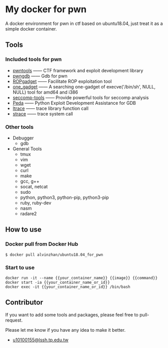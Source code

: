 # My docker for pwn
A docker environment for pwn in ctf based on ubuntu18.04, just treat it as a simple docker container.
    
## Tools


### Included tools for pwn

- [pwntools](https://github.com/Gallopsled/pwntools)  —— CTF framework and exploit development library
- [pwngdb](https://github.com/scwuaptx/Pwngdb) —— Gdb for pwn
- [ROPgadget](https://github.com/JonathanSalwan/ROPgadget)  —— Facilitate ROP exploitation tool
- [one_gadget](https://github.com/david942j/one_gadget) —— A searching one-gadget of execve('/bin/sh', NULL, NULL) tool for amd64 and i386
- [seccomp-tools](https://github.com/david942j/seccomp-tools) —— Provide powerful tools for seccomp analysis
- [Peda](https://github.com/longld/peda) —— Python Exploit Development Assistance for GDB
- [ltrace](https://linux.die.net/man/1/ltrace)      —— trace library function call
- [strace](https://linux.die.net/man/1/strace)     —— trace system call

### Other tools

- Debugger
  - gdb
- General Tools
  - tmux
  - vim
  - wget
  - curl
  - make
  - gcc, g++
  - socat, netcat
  - sudo
  - python, python3, python-pip, python3-pip
  - ruby, ruby-dev
  - nasm
  - radare2
    

## How to use

### Docker pull from Docker Hub

```
$ docker pull alvinzhan/ubuntu18.04_for_pwn
```

### Start to use
    
    docker run -it --name {{your_container_name}} {{image}} {{command}}
    docker start -ia {{your_container_name_or_id}}
    docker exec -it {{your_container_name_or_id}} /bin/bash
    

## Contributor

If you want to add some tools and packages, please feel free to pull-request.

Please let me know if you have any idea to make it better.
* u10100155@lssh.tp.edu.tw
